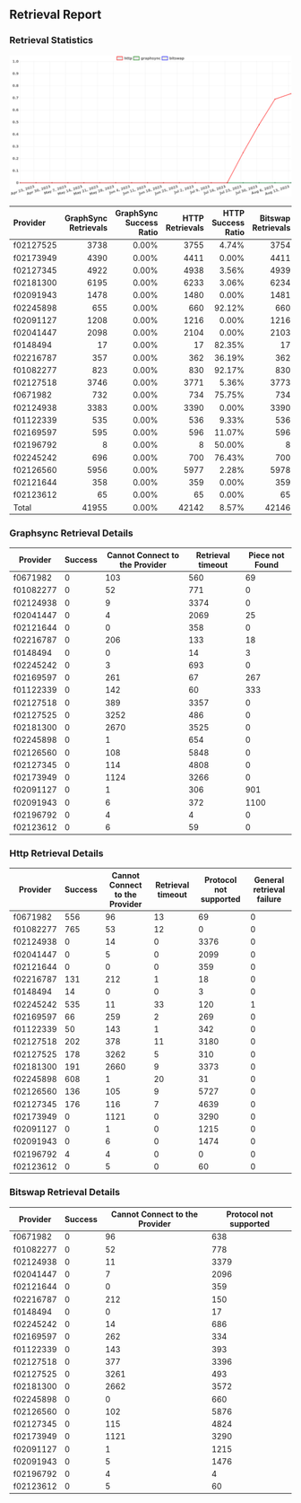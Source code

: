 ## Retrieval Report
### Retrieval Statistics
<img src="https://raw.githubusercontent.com/data-preservation-programs/filplus-checker-assets/main/filecoin-project/filecoin-plus-large-datasets/issues/1892/1692197489791.png"/>

| Provider  | GraphSync Retrievals | GraphSync Success Ratio | HTTP Retrievals | HTTP Success Ratio | Bitswap Retrievals | Bitswap Success Ratio |
| :-------- | -------------------: | ----------------------: | --------------: | -----------------: | -----------------: | --------------------: |
| f02127525 |                 3738 |                   0.00% |            3755 |              4.74% |               3754 |                 0.00% |
| f02173949 |                 4390 |                   0.00% |            4411 |              0.00% |               4411 |                 0.00% |
| f02127345 |                 4922 |                   0.00% |            4938 |              3.56% |               4939 |                 0.00% |
| f02181300 |                 6195 |                   0.00% |            6233 |              3.06% |               6234 |                 0.00% |
| f02091943 |                 1478 |                   0.00% |            1480 |              0.00% |               1481 |                 0.00% |
| f02245898 |                  655 |                   0.00% |             660 |             92.12% |                660 |                 0.00% |
| f02091127 |                 1208 |                   0.00% |            1216 |              0.00% |               1216 |                 0.00% |
| f02041447 |                 2098 |                   0.00% |            2104 |              0.00% |               2103 |                 0.00% |
| f0148494  |                   17 |                   0.00% |              17 |             82.35% |                 17 |                 0.00% |
| f02216787 |                  357 |                   0.00% |             362 |             36.19% |                362 |                 0.00% |
| f01082277 |                  823 |                   0.00% |             830 |             92.17% |                830 |                 0.00% |
| f02127518 |                 3746 |                   0.00% |            3771 |              5.36% |               3773 |                 0.00% |
| f0671982  |                  732 |                   0.00% |             734 |             75.75% |                734 |                 0.00% |
| f02124938 |                 3383 |                   0.00% |            3390 |              0.00% |               3390 |                 0.00% |
| f01122339 |                  535 |                   0.00% |             536 |              9.33% |                536 |                 0.00% |
| f02169597 |                  595 |                   0.00% |             596 |             11.07% |                596 |                 0.00% |
| f02196792 |                    8 |                   0.00% |               8 |             50.00% |                  8 |                 0.00% |
| f02245242 |                  696 |                   0.00% |             700 |             76.43% |                700 |                 0.00% |
| f02126560 |                 5956 |                   0.00% |            5977 |              2.28% |               5978 |                 0.00% |
| f02121644 |                  358 |                   0.00% |             359 |              0.00% |                359 |                 0.00% |
| f02123612 |                   65 |                   0.00% |              65 |              0.00% |                 65 |                 0.00% |
| Total     |                41955 |                   0.00% |           42142 |              8.57% |              42146 |                 0.00% |

### Graphsync Retrieval Details
| Provider  | Success | Cannot Connect to the Provider | Retrieval timeout | Piece not Found |
| --------- | ------- | ------------------------------ | ----------------- | --------------- |
| f0671982  | 0       | 103                            | 560               | 69              |
| f01082277 | 0       | 52                             | 771               | 0               |
| f02124938 | 0       | 9                              | 3374              | 0               |
| f02041447 | 0       | 4                              | 2069              | 25              |
| f02121644 | 0       | 0                              | 358               | 0               |
| f02216787 | 0       | 206                            | 133               | 18              |
| f0148494  | 0       | 0                              | 14                | 3               |
| f02245242 | 0       | 3                              | 693               | 0               |
| f02169597 | 0       | 261                            | 67                | 267             |
| f01122339 | 0       | 142                            | 60                | 333             |
| f02127518 | 0       | 389                            | 3357              | 0               |
| f02127525 | 0       | 3252                           | 486               | 0               |
| f02181300 | 0       | 2670                           | 3525              | 0               |
| f02245898 | 0       | 1                              | 654               | 0               |
| f02126560 | 0       | 108                            | 5848              | 0               |
| f02127345 | 0       | 114                            | 4808              | 0               |
| f02173949 | 0       | 1124                           | 3266              | 0               |
| f02091127 | 0       | 1                              | 306               | 901             |
| f02091943 | 0       | 6                              | 372               | 1100            |
| f02196792 | 0       | 4                              | 4                 | 0               |
| f02123612 | 0       | 6                              | 59                | 0               |

### Http Retrieval Details
| Provider  | Success | Cannot Connect to the Provider | Retrieval timeout | Protocol not supported | General retrieval failure |
| --------- | ------- | ------------------------------ | ----------------- | ---------------------- | ------------------------- |
| f0671982  | 556     | 96                             | 13                | 69                     | 0                         |
| f01082277 | 765     | 53                             | 12                | 0                      | 0                         |
| f02124938 | 0       | 14                             | 0                 | 3376                   | 0                         |
| f02041447 | 0       | 5                              | 0                 | 2099                   | 0                         |
| f02121644 | 0       | 0                              | 0                 | 359                    | 0                         |
| f02216787 | 131     | 212                            | 1                 | 18                     | 0                         |
| f0148494  | 14      | 0                              | 0                 | 3                      | 0                         |
| f02245242 | 535     | 11                             | 33                | 120                    | 1                         |
| f02169597 | 66      | 259                            | 2                 | 269                    | 0                         |
| f01122339 | 50      | 143                            | 1                 | 342                    | 0                         |
| f02127518 | 202     | 378                            | 11                | 3180                   | 0                         |
| f02127525 | 178     | 3262                           | 5                 | 310                    | 0                         |
| f02181300 | 191     | 2660                           | 9                 | 3373                   | 0                         |
| f02245898 | 608     | 1                              | 20                | 31                     | 0                         |
| f02126560 | 136     | 105                            | 9                 | 5727                   | 0                         |
| f02127345 | 176     | 116                            | 7                 | 4639                   | 0                         |
| f02173949 | 0       | 1121                           | 0                 | 3290                   | 0                         |
| f02091127 | 0       | 1                              | 0                 | 1215                   | 0                         |
| f02091943 | 0       | 6                              | 0                 | 1474                   | 0                         |
| f02196792 | 4       | 4                              | 0                 | 0                      | 0                         |
| f02123612 | 0       | 5                              | 0                 | 60                     | 0                         |

### Bitswap Retrieval Details
| Provider  | Success | Cannot Connect to the Provider | Protocol not supported |
| --------- | ------- | ------------------------------ | ---------------------- |
| f0671982  | 0       | 96                             | 638                    |
| f01082277 | 0       | 52                             | 778                    |
| f02124938 | 0       | 11                             | 3379                   |
| f02041447 | 0       | 7                              | 2096                   |
| f02121644 | 0       | 0                              | 359                    |
| f02216787 | 0       | 212                            | 150                    |
| f0148494  | 0       | 0                              | 17                     |
| f02245242 | 0       | 14                             | 686                    |
| f02169597 | 0       | 262                            | 334                    |
| f01122339 | 0       | 143                            | 393                    |
| f02127518 | 0       | 377                            | 3396                   |
| f02127525 | 0       | 3261                           | 493                    |
| f02181300 | 0       | 2662                           | 3572                   |
| f02245898 | 0       | 0                              | 660                    |
| f02126560 | 0       | 102                            | 5876                   |
| f02127345 | 0       | 115                            | 4824                   |
| f02173949 | 0       | 1121                           | 3290                   |
| f02091127 | 0       | 1                              | 1215                   |
| f02091943 | 0       | 5                              | 1476                   |
| f02196792 | 0       | 4                              | 4                      |
| f02123612 | 0       | 5                              | 60                     |
